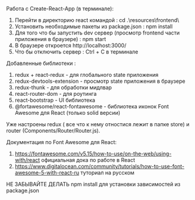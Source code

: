 Работа с Create-React-App (в терминале):

1. Перейти в директорию react командой : cd .\resources\frontend\
2. Установить необходимые пакеты из package.json : npm install
3. Для того что бы запустить dev сервер (просмотр frontend части приложения в браузере) : npm start
4. В браузере откроется http://localhost:3000/
5. Что бы отключить сервер : Ctrl + C в терминале

<!-- ----------------------------------------------------------------------------------- -->

Добавленные библиотеки :

1. redux + react-redux - для глобального state приложения
2. redux-devtools-extension - просмотр state приложения в браузере
3. redux-thunk - для обработки мидлвар
4. react-router-dom - для роутинга
5. react-bootstrap - UI библиотека
6. @fortawesome/react-fontawesome - библиотека иконок Font Awesome для React (только solid версии)

<!-- ----------------------------------------------------------------------------------- -->

Уже настроены redux ( все что к нему отностися лежит в папке store) и router (Components/Router/Router.js).

Документация по Font Awesome для React:

1. https://fontawesome.com/v5.15/how-to-use/on-the-web/using-with/react официальная дока по работе в React
2. https://www.digitalocean.com/community/tutorials/how-to-use-font-awesome-5-with-react-ru туториал на русском

НЕ ЗАБЫВАЙТЕ ДЕЛАТЬ npm install для установки зависимостей из package.json
